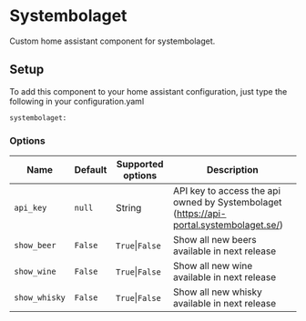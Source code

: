 # Systembolaget
Custom home assistant component for systembolaget.

## Setup
To add this component to your home assistant configuration, just type the following in your configuration.yaml

`systembolaget:`

### Options

|Name            |Default       |Supported options                                 |Description                                                                                                                                                                                                                                                                                                                                    |
| -------------- | ------------ | ------------------------------------------------ | --------------------------------------------------------------------------------------------------------------------------------------------------------------------------------------------------------------------------------------------------------------------------------------------------------------------------------------------- |
|`api_key`       |`null`        |String                                            |API key to access the api owned by Systembolaget (https://api-portal.systembolaget.se/)
|`show_beer`     |`False`       |`True`\|`False`                                   |Show all new beers available in next release
|`show_wine`     |`False`       |`True`\|`False`                                   |Show all new wine available in next release
|`show_whisky`   |`False`       |`True`\|`False`                                   |Show all new whisky available in next release

